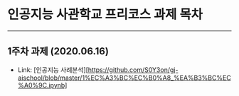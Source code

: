 # 인공지능 사관학교 프리코스 과제 목차
***
## 1주차 과제 (2020.06.16)
 - Link: [인공지능 사례분석][https://github.com/S0Y3on/gj-aischool/blob/master/1%EC%A3%BC%EC%B0%A8_%EA%B3%BC%EC%A0%9C.ipynb]
